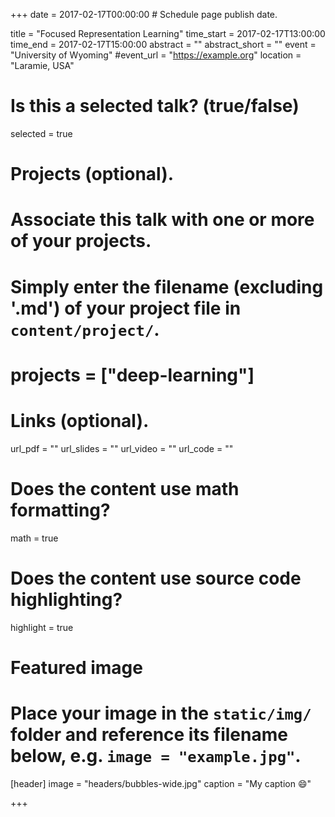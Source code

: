 +++
date = 2017-02-17T00:00:00  # Schedule page publish date.

title = "Focused Representation Learning"
time_start = 2017-02-17T13:00:00
time_end = 2017-02-17T15:00:00
abstract = ""
abstract_short = ""
event = "University of Wyoming"
#event_url = "https://example.org"
location = "Laramie, USA"

# Is this a selected talk? (true/false)
selected = true

# Projects (optional).
#   Associate this talk with one or more of your projects.
#   Simply enter the filename (excluding '.md') of your project file in `content/project/`.
# projects = ["deep-learning"]

# Links (optional).
url_pdf = ""
url_slides = ""
url_video = ""
url_code = ""

# Does the content use math formatting?
math = true

# Does the content use source code highlighting?
highlight = true

# Featured image
# Place your image in the `static/img/` folder and reference its filename below, e.g. `image = "example.jpg"`.
[header]
image = "headers/bubbles-wide.jpg"
caption = "My caption :smile:"

+++
